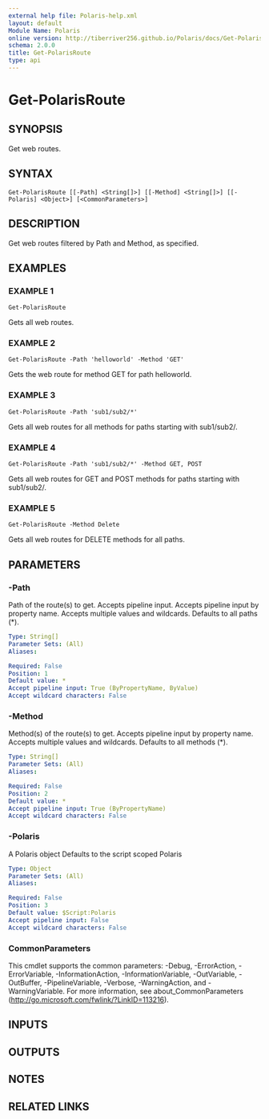 ```yaml
---
external help file: Polaris-help.xml
layout: default
Module Name: Polaris
online version: http://tiberriver256.github.io/Polaris/docs/Get-PolarisRoute.html
schema: 2.0.0
title: Get-PolarisRoute
type: api
---
```


# Get-PolarisRoute

## SYNOPSIS
Get web routes.

## SYNTAX

```
Get-PolarisRoute [[-Path] <String[]>] [[-Method] <String[]>] [[-Polaris] <Object>] [<CommonParameters>]
```

## DESCRIPTION
Get web routes filtered by Path and Method, as specified.

## EXAMPLES

### EXAMPLE 1
```
Get-PolarisRoute
```

Gets all web routes.

### EXAMPLE 2
```
Get-PolarisRoute -Path 'helloworld' -Method 'GET'
```

Gets the web route for method GET for path helloworld.

### EXAMPLE 3
```
Get-PolarisRoute -Path 'sub1/sub2/*'
```

Gets all web routes for all methods for paths starting with sub1/sub2/.

### EXAMPLE 4
```
Get-PolarisRoute -Path 'sub1/sub2/*' -Method GET, POST
```

Gets all web routes for GET and POST methods for paths starting with sub1/sub2/.

### EXAMPLE 5
```
Get-PolarisRoute -Method Delete
```

Gets all web routes for DELETE methods for all paths.

## PARAMETERS

### -Path
Path of the route(s) to get.
Accepts pipeline input.
Accepts pipeline input by property name.
Accepts multiple values and wildcards.
Defaults to all paths (*).

```yaml
Type: String[]
Parameter Sets: (All)
Aliases:

Required: False
Position: 1
Default value: *
Accept pipeline input: True (ByPropertyName, ByValue)
Accept wildcard characters: False
```

### -Method
Method(s) of the route(s) to get.
Accepts pipeline input by property name.
Accepts multiple values and wildcards.
Defaults to all methods (*).

```yaml
Type: String[]
Parameter Sets: (All)
Aliases:

Required: False
Position: 2
Default value: *
Accept pipeline input: True (ByPropertyName)
Accept wildcard characters: False
```

### -Polaris
A Polaris object
Defaults to the script scoped Polaris

```yaml
Type: Object
Parameter Sets: (All)
Aliases:

Required: False
Position: 3
Default value: $Script:Polaris
Accept pipeline input: False
Accept wildcard characters: False
```

### CommonParameters
This cmdlet supports the common parameters: -Debug, -ErrorAction, -ErrorVariable, -InformationAction, -InformationVariable, -OutVariable, -OutBuffer, -PipelineVariable, -Verbose, -WarningAction, and -WarningVariable.
For more information, see about_CommonParameters (http://go.microsoft.com/fwlink/?LinkID=113216).

## INPUTS

## OUTPUTS

## NOTES

## RELATED LINKS
